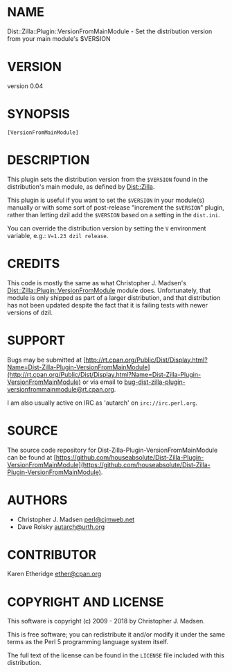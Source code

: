 # NAME

Dist::Zilla::Plugin::VersionFromMainModule - Set the distribution version from your main module's $VERSION

# VERSION

version 0.04

# SYNOPSIS

    [VersionFromMainModule]

# DESCRIPTION

This plugin sets the distribution version from the `$VERSION` found in the
distribution's main module, as defined by [Dist::Zilla](https://metacpan.org/pod/Dist::Zilla).

This plugin is useful if you want to set the `$VERSION` in your module(s)
manually or with some sort of post-release "increment the `$VERSION`" plugin,
rather than letting dzil add the `$VERSION` based on a setting in the
`dist.ini`.

You can override the distribution version by setting the `V` environment
variable, e.g.: `V=1.23 dzil release`.

# CREDITS

This code is mostly the same as what Christopher J. Madsen's
[Dist::Zilla::Plugin::VersionFromModule](https://metacpan.org/pod/Dist::Zilla::Plugin::VersionFromModule) module does. Unfortunately, that
module is only shipped as part of a larger distribution, and that distribution
has not been updated despite the fact that it is failing tests with newer
versions of dzil.

# SUPPORT

Bugs may be submitted at [http://rt.cpan.org/Public/Dist/Display.html?Name=Dist-Zilla-Plugin-VersionFromMainModule](http://rt.cpan.org/Public/Dist/Display.html?Name=Dist-Zilla-Plugin-VersionFromMainModule) or via email to [bug-dist-zilla-plugin-versionfrommainmodule@rt.cpan.org](mailto:bug-dist-zilla-plugin-versionfrommainmodule@rt.cpan.org).

I am also usually active on IRC as 'autarch' on `irc://irc.perl.org`.

# SOURCE

The source code repository for Dist-Zilla-Plugin-VersionFromMainModule can be found at [https://github.com/houseabsolute/Dist-Zilla-Plugin-VersionFromMainModule](https://github.com/houseabsolute/Dist-Zilla-Plugin-VersionFromMainModule).

# AUTHORS

- Christopher J. Madsen <perl@cjmweb.net>
- Dave Rolsky <autarch@urth.org>

# CONTRIBUTOR

Karen Etheridge <ether@cpan.org>

# COPYRIGHT AND LICENSE

This software is copyright (c) 2009 - 2018 by Christopher J. Madsen.

This is free software; you can redistribute it and/or modify it under
the same terms as the Perl 5 programming language system itself.

The full text of the license can be found in the
`LICENSE` file included with this distribution.
